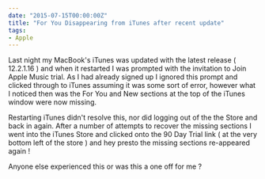 ```yaml
---
date: "2015-07-15T00:00:00Z"
title: "For You Disappearing from iTunes after recent update"
tags:
- Apple
---
```


Last night my MacBook's iTunes was updated with the latest release ( 12.2.1.16 ) and when it restarted I was prompted with the invitation to Join Apple Music trial. As I had already signed up I ignored this prompt and clicked through to iTunes assuming it was some sort of error, however what I noticed then was the For You and New sections at the top of the iTunes window were now missing.

Restarting iTunes didn't resolve this, nor did logging out of the the Store and back in again. After a number of attempts to recover the missing sections I went into the iTunes Store and clicked onto the 90 Day Trial link ( at the very bottom left of the store ) and hey presto the missing sections re-appeared again !

Anyone else experienced this or was this a one off for me ?

 